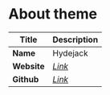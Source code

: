 # About theme

| Title | Description |
| ----- | ----------- |
| **Name**    | Hydejack                                       |
| **Website** | *[Link](https://hydejack.com/)*                |
| **Github**  | *[Link](https://github.com/hydecorp/hydejack)* |
